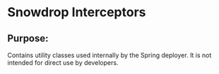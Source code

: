 Snowdrop Interceptors
=====================

Purpose:
--------

Contains utility classes used internally by the Spring deployer. It is not intended for direct use by developers.
